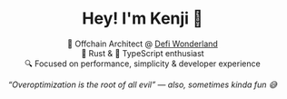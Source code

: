 <h1 align="center">Hey! I'm Kenji 👋</h1>

<p align="center">
  🧱 Offchain Architect @ <a href="https://github.com/defi-wonderland" target="_blank">Defi Wonderland</a><br/>
  🦀 Rust & 🧪 TypeScript enthusiast<br/>
  🔍 Focused on performance, simplicity & developer experience
</p>

<p align="center"><em>“Overoptimization is the root of all evil” — also, sometimes kinda fun 😅</em></p>
